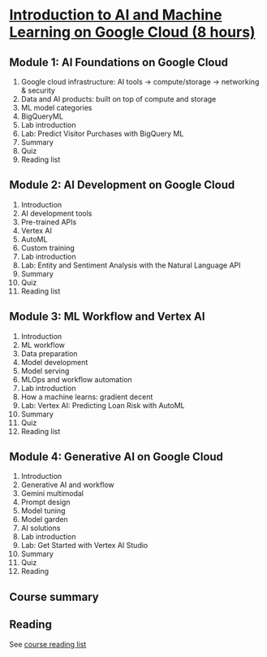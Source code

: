 # [Introduction to AI and Machine Learning on Google Cloud (8 hours)](https://www.cloudskillsboost.google/paths/17/course_templates/593/video/508314)

## Module 1: AI Foundations on Google Cloud

1. Google cloud infrastructure: AI tools → compute/storage → networking & security
2. Data and AI products: built on top of compute and storage
3. ML model categories
4. BigQueryML
5. Lab introduction
6. Lab: Predict Visitor Purchases with BigQuery ML
7. Summary
8. Quiz
9. Reading list

## Module 2: AI Development on Google Cloud

1. Introduction
2. AI development tools
3. Pre-trained APIs
4. Vertex AI
5. AutoML
6. Custom training
7. Lab introduction
8. Lab: Entity and Sentiment Analysis with the Natural Language API
9. Summary
10. Quiz
11. Reading list

## Module 3: ML Workflow and Vertex AI

1. Introduction
2. ML workflow
3. Data preparation
4. Model development
5. Model serving
6. MLOps and workflow automation
7. Lab introduction
8. How a machine learns: gradient decent
9. Lab: Vertex AI: Predicting Loan Risk with AutoML
10. Summary
11. Quiz
12. Reading list

## Module 4: Generative AI on Google Cloud

1. Introduction
2. Generative AI and workflow
3. Gemini multimodal
4. Prompt design
5. Model tuning
6. Model garden
7. AI solutions
8. Lab introduction
9. Lab: Get Started with Vertex AI Studio
10. Summary
11. Quiz
12. Reading

## Course summary

## Reading

See [course reading list](https://github.com/gperdrizet/GCSB_MLE/main/course_01/01-AI_ML_on_google_cloud/course_reading_list.pdf)